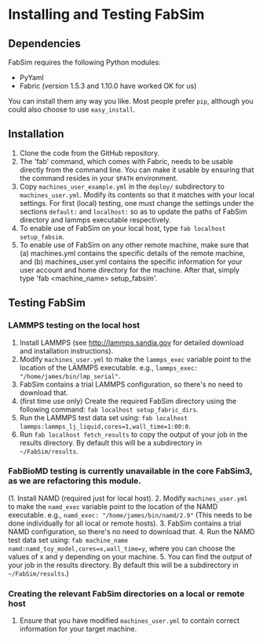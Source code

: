 Installing and Testing FabSim
======

## Dependencies

FabSim requires the following Python modules:
* PyYaml 
* Fabric (version 1.5.3 and 1.10.0 have worked OK for us)

You can install them any way you like. Most people prefer `pip`, although you could also choose to use `easy_install`.

## Installation

1. Clone the code from the GitHub repository.
2. The 'fab' command, which comes with Fabric, needs to be usable directly from the command line. You can make it usable by ensuring that the command resides in your `$PATH` environment.
3. Copy `machines_user_example.yml` in the `deploy/` subdirectory to `machines_user.yml`. Modify its contents so that it matches with your local settings. For first (local) testing, one must change the settings under the sections `default:` and `localhost:` so as to update the paths of FabSim directory and lammps executable respectively.
4. To enable use of FabSim on your local host, type `fab localhost setup_fabsim`. 
5. To enable use of FabSim on any other remote machine, make sure that (a) machines.yml contains the specific details of the remote machine, and (b) machines_user.yml contains the specific information for your user account and home directory for the machine. After that, simply type 'fab <machine_name> setup_fabsim'.

## Testing FabSim

### LAMMPS testing on the local host

1. Install LAMMPS (see http://lammps.sandia.gov for detailed download and installation instructions).
2. Modify `machines_user.yml` to make the `lammps_exec` variable point to the location of the LAMMPS executable. e.g., `lammps_exec: "/home/james/bin/lmp_serial"`.
3. FabSim contains a trial LAMMPS configuration, so there's no need to download that.
4. (first time use only) Create the required FabSim directory using the following command: `fab localhost setup_fabric_dirs`.
5. Run the LAMMPS test data set using: `fab localhost lammps:lammps_lj_liquid,cores=1,wall_time=1:00:0`.
6. Run `fab localhost fetch_results` to copy the output of your job in the results directory. By default this will be a subdirectory in `~/FabSim/results`.

### FabBioMD testing is currently unavailable in the core FabSim3, as we are refactoring this module.

(1. Install NAMD (required just for local host).
2. Modify `machines_user.yml` to make the `namd_exec` variable point to the location of the NAMD executable. e.g., `namd_exec: "/home/james/bin/namd/2.9"` (This needs to be done individually for all local or remote hosts).
3. FabSim contains a trial NAMD configuration, so there's no need to download that.
4. Run the NAMD test data set using: `fab machine_name namd:namd_toy_model,cores=x,wall_time=y`, where you can choose the values of x and y depending on your machine.
5. You can find the output of your job in the results directory. By default this will be a subdirectory in `~/FabSim/results`.)

### Creating the relevant FabSim directories on a local or remote host

1. Ensure that you have modified `machines_user.yml` to contain correct information for your target machine.
